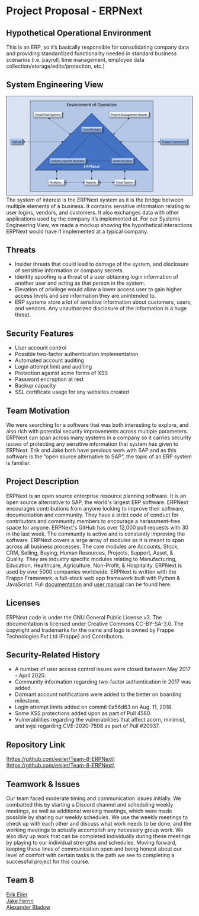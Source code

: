 # Project Proposal - ERPNext
## Hypothetical Operational Environment
This is an ERP, so it’s basically responsible for consolidating company data and providing standardized functionality needed in standard business scenarios (i.e. payroll, time management, employee data collection/storage/edits/protection, etc.) 
## System Engineering View
![](https://github.com/eeiler/Team-8-ERPNext/blob/master/Project%20Proposal/System%20Engineering%20View.png)  
The system of interest is the ERPNext system as it is the bridge between multiple elements of a business. It contains sensitive information relating to user logins, vendors, and customers. It also exchanges data with other applications used by the company it’s implemented at. For our Systems Engineering View, we made a mockup showing the hypothetical interactions ERPNext would have if implemented at a typical company.
## Threats
* Insider threats that could lead to damage of the system, and disclosure of sensitive information or company secrets.
* Identity spoofing is a threat of a user obtaining login information of another user and acting as that person in the system.
* Elevation of privilege would allow a lower access user to gain higher access levels and see information they are unintended to.
* ERP systems store a lot of sensitive information about customers, users, and vendors. Any unauthorized disclosure of the information is a huge threat.
## Security Features
* User account control
* Possible two-factor authentication implementation 
* Automated account auditing
* Login attempt limit and auditing
* Protection against some forms of XSS
* Password encryption at rest
* Backup capacity
* SSL certificate usage for any websites created
## Team Motivation
We were searching for a software that was both interesting to explore, and also rich with potential security improvements across multiple parameters. ERPNext can span across many systems in a company so it carries security issues of protecting any sensitive information that system has given to ERPNext. Erik and Jake both have previous work with SAP and as this software is the “open source alternative to SAP”, the topic of an ERP system is familiar.
## Project Description
ERPNext is an open source enterprise resource planning software. It is an open source alternative to SAP, the world's largest ERP software. ERPNext encourages contributions from anyone looking to improve their software, documentation and community. They have a strict code of conduct for contributors and community members to encourage a harassment-free space for anyone. ERPNext's GitHub has over 12,000 pull requests with 30 in the last week. The community is active and is constantly improving the software. ERPNext covers a large array of modules as it is meant to span across all business processes. The core modules are Accounts, Stock, CRM, Selling, Buying, Human Resources, Projects, Support, Asset, & Quality. They are industry specific modules relating to Manufacturing, Education, Healthcare, Agriculture, Non-Profit, & Hospitality. ERPNext is used by over 5000 companies worldwide. ERPNext is written with the Frappe Framework, a full-stack web app framework built with Python & JavaScript. Full [documentation](https://docs.erpnext.com/) and [user manual](https://docs.erpnext.com/docs/user/manual/en) can be found here.
## Licenses
ERPNext code is under the GNU General Public License v3.
The documentation is licensed under Creative Commons CC-BY-SA-3.0.
The copyright and trademarks for the name and logo is owned by Frappe Technologies Pvt Ltd (Frappe) and Contributors.
## Security-Related History
* A number of user access control issues were closed between May 2017 - April 2020.  
* Community information regarding two-factor authentication in 2017 was added. 
* Dormant account notifications were added to the better on boarding milestone.  
* Login attempt limits added on commit 0a56d63 on Aug. 11, 2018.  
* Some XSS protections added upon as part of Pull 4560.  
* Vulnerabilities regarding the vulnerabilities that affect acorn, minimist, and svjsl regarding CVE-2020-7598 as part of Pull #20937.
## Repository Link
[https://github.com/eeiler/Team-8-ERPNext](https://github.com/eeiler/Team-8-ERPNext)
## Teamwork & Issues
Our team faced moderate timing and communication issues initially. We combatted this by starting a Discord channel and scheduling weekly meetings, as well as additional working meetings, which were made possible by sharing our weekly schedules. 
We use the weekly meetings to check up with each other and discuss what work needs to be done, and the working meetings to actually accomplish any necessary group work. 
We also divy up work that can be completed individually during these meetings by playing to our individual strengths and schedules. 
Moving forward, keeping these lines of communication open and being honest about our level of comfort with certain tasks is the path we see to completing a successful project for this course.
## Team 8
[Erik Eiler](https://github.com/eeiler)  
[Jake Ferrin]()  
[Alexander Bladow]()  
